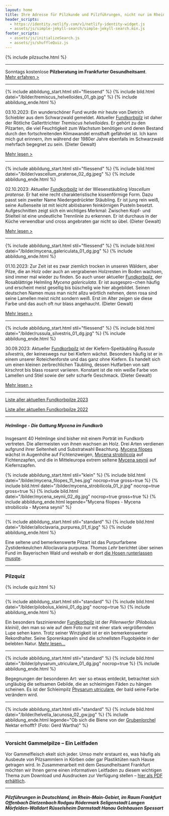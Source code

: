 ```yaml
---
layout: home
title: Ihre Adresse für Pilzkunde und Pilzführungen, nicht nur im Rhein-Main-Gebiet
header_scripts:
  - https://identity.netlify.com/v1/netlify-identity-widget.js
  - assets/js/simple-jekyll-search/simple-jekyll-search.min.js
footer_scripts:
  - assets/js/initializeSearch.js
  - assets/js/shuffleQuiz.js
---
```

{% include pilzsuche.html %}

- - -

Sonntags kostenlose **Pilzberatung im Frankfurter Gesundheitsamt**.\
[Mehr erfahren >](/termine)

- - -

{% include abbildung_start.html stil="fliessend" %}
{% include bild.html datei="/bilder/tremiscus_helvelloides_01_gb.jpg" %}
{% include abbildung_ende.html %}

03.10.2023: Ein wunderschöner Fund wurde mir heute von Dietrich Schiebler aus dem Schwarzwald gemeldet. Aktueller [Fundkorbpilz](AA "Glossar-") ist daher der Rötliche Gallerttrichter *Tremiscus helvelloides*. Er gehört zu den Pilzarten, die viel Feuchtigkeit zum Wachstum benötigen und deren Bestand durch den fortschreitenden Klimawandel ernsthaft gefährdet ist. Ich kann mich gut erinnern, ihm während der 1980er Jahre ebenfalls im Schwarzwald mehrfach begegnet zu sein. (Dieter Gewalt)

[Mehr lesen >](/pilze/tremiscus-helvelloides-rötlicher-gallerttrichter)

<div style="clear:  both"></div>

- - -

{% include abbildung_start.html stil="fliessend" %}
{% include bild.html datei="/bilder/vascellum_pratense_02_dg.jpeg" %}
{% include abbildung_ende.html %}

02.10.2023: Aktueller [Fundkorbpilz](AA "Glossar-") ist der Wiesenstäubling *Vascellum pratense*. Er hat eine recht charakteristische kissenförmige Form. Dazu passt sein zweiter Name Niedergedrückter Stäubling. Er ist jung rein weiß, seine Außenseite ist mit leicht ablösbaren feinkörnigen Pusteln besetzt. Aufgeschnitten zeigt sich ein wichtiges Merkmal: Zwischen Kopf- und Stielteil ist eine undeutliche Trennlinie zu erkennen. Er ist durchaus in der Küche verwendbar und cross angebraten gar nicht so übel. (Dieter Gewalt)

[Mehr lesen >](/pilze/vascellum-pratense-wiesenstäubling)

<div style="clear:  both"></div>

- - -

{% include abbildung_start.html stil="fliessend" %}
{% include bild.html datei="/bilder/mycena_galericulata_01_dg.jpg" %}
{% include abbildung_ende.html %}

01.10.2023: Zur Zeit ist es zwar ziemlich trocken in unseren Wäldern, aber Pilze, die an Holz oder auch an vergrabenen Holzresten im Boden wachsen, sind immer mal wieder zu finden. So auch unser aktueller [Fundkorbpilz](AA "Glossar-"), der Rosablättrige Helmling *Mycena galericulata*. Er ist ausgespro¬chen häufig und erscheint meist gesellig bis büschelig wie hier abgebildet. Seinen deutschen Namen muss man nicht allzu wörtlich nehmen, denn rosa sind seine Lamellen meist nicht sondern weiß. Erst im Alter zeigen sie diese Farbe und das auch oft nur blass angehaucht. (Dieter Gewalt)

[Mehr lesen >](/pilze/mycena-galericulata-rosablättriger-helmling)

<div style="clear:  both"></div>

- - -

{% include abbildung_start.html stil="fliessend" %}
{% include bild.html datei="/bilder/russula_silvestris_01_dg.jpg" %}
{% include abbildung_ende.html %}

30.09.2023: Aktueller [Fundkorbpilz](AA "Glossar-") ist der Kiefern-Speitäubling *Russula silvestris*, der keineswegs nur bei Kiefern wächst. Besonders häufig ist er in einem unserer Roteichenforste und das ganz ohne Kiefern. Es handelt sich um einen kleinen zerbrechlichen Täubling, dessen Hutfarben von satt kirschrot bis blass rosarot variieren. Konstant ist die rein weiße Farbe von Lamellen und Stiel sowie der sehr scharfe Geschmack. (Dieter Gewalt)

[Mehr lesen >](/pilze/russula-silvestris-kiefern-speitäubling)

<div style="clear:  both"></div>

- - -

[Liste aller aktuellen Fundkorbpilze 2023](/artikel/liste-aller-aktuellen-fundkorbpilze-2023.html)

[Liste aller aktuellen Fundkorbpilze 2022](/artikel/liste-aller-aktuellen-fundkorbpilze-2022.html)

- - -

##### Helmlinge - Die Gattung *Mycena* im Fundkorb

Insgesamt 40 Helmlinge sind bisher mit einem Porträt im Fundkorb vertreten. Die allermeisten von ihnen wachsen an Holz. Drei Arten verdienen aufgrund ihrer Seltenheit und Substratwahl Beachtung. [Mycena filopes](/pilze/mycena-filopes-zerbrechlicher-fadenhelmling) wächst in Augenhöhe auf Fichtenzweigen, [Mycena strobilicola](/pilze/mycena-strobilicola-fichtenzapfenhelmling) auf Fichtenzapfen, und die in Mitteleuropa extrem seltene [Mycena seynii](/pilze/mycena-seynii-mediterraner-kiefernzapfenhelmling) auf Kiefernzapfen.

{% include abbildung_start.html stil="klein" %}
{% include bild.html datei="/bilder/mycena_filopes_11_hes.jpg" nocrop=true gross=true %}
{% include bild.html datei="/bilder/mycena_strobilicola_01_jr.jpg" nocrop=true gross=true %}
{% include bild.html datei="/bilder/mycena_seynii_02_dg.jpg" nocrop=true gross=true %}
{% include abbildung_ende.html legende="Mycena filopes - Mycena strobilicola - Mycena seynii" %}

- - -

{% include abbildung_start.html stil="standard" %}
{% include bild.html datei="/bilder/alloclavaria_purpurea_01_tl.jpg" %}
{% include abbildung_ende.html %}

Eine seltene und bemerkenswerte Pilzart ist das Purpurfarbene Zystidenkeulchen Alloclavaria purpurea. *Thomas Lehr* berichtet über seinen Fund im Bayerischen Wald und weshalb er dort [die Hosen runterlassen musste](/pilze/alloclavaria-purpurea-purpurfarbenes-zystidenkeulchen).

- - -

### Pilzquiz

{% include quiz.html %}

- - -

{% include abbildung_start.html stil="standard" %}
{% include bild.html datei="/bilder/pilobolus_kleinii_01_dg.jpg" nocrop=true %}
{% include abbildung_ende.html %}

Ein besonders faszinierender [Fundkorbpilz](AA "Glossar-") ist der *Pillenwerfer (Pilobolus kleinii)*, den man so wie auf dem Foto nur mit einer stark vergrößernden Lupe sehen kann. Trotz seiner Winzigkeit ist er ein bemerkenswerter Rekordhalter. Seine Sporenkapseln sind die schnellsten Flugobjekte in der belebten Natur. [Mehr lesen...](/pilze/pilobolus-kleinii-pillenwerfer)

- - -

{% include abbildung_start.html stil="standard" %}
{% include bild.html datei="/bilder/physarum_utriculare_01_dg.jpg" nocrop=true %}
{% include abbildung_ende.html %}

Begegnungen der besonderen Art: wer so etwas entdeckt, betrachtet sich ungläubig die seltsamen Gebilde, die an schleimigen Fäden zu hängen scheinen. Es ist der Schleimpilz [Physarum utriculare](/pilze/physarum-utriculare-fadenfruchtschleimpilz), der bald seine Farbe verändern wird.

- - -

{% include abbildung_start.html stil="standard" %}
{% include bild.html datei="/bilder/helvella_lacunosa_02_gw.jpg" %}
{% include abbildung_ende.html legende="Ob sich die Biene von der <a href='/pilze/helvella-lacunosa-grubenlorchel'>Grubenlorchel</a> Nektar erhofft?  (Foto: Gerd Wartha)" %}

- - -

### Vorsicht Gammelpilze – Ein Leitfaden

Vor Gammelfleisch ekelt sich jeder. Umso mehr erstaunt es, was häufig als Ausbeute von Pilzsammlern in Körben oder gar Plastiktüten nach Hause getragen wird. In Zusammenarbeit mit dem Gesundheitsamt Frankfurt möchten wir Ihnen gerne einen informativen Leitfaden zu diesem wichtigen Thema zum Download und Ausdrucken zur Verfügung stellen – [hier als PDF erhältlich](/assets/docs/Fundkorb.de-Gammelpilze.pdf).

- - -

##### Pilzführungen in Deutschland, im Rhein-Main-Gebiet, im Raum Frankfurt Offenbach Dietzenbach Rodgau Rödermark Seligenstadt Langen Mörfelden-Walldort Rüsselsheim Darmstadt Hanau Gelnhausen Spessart